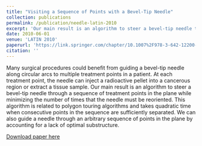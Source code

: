 ```yaml
---
title: "Visiting a Sequence of Points with a Bevel-Tip Needle"
collection: publications
permalink: /publication/needle-latin-2010
excerpt: 'Our main result is an algorithm to steer a bevel-tip needle through a sequence of treatment points in the plane while minimizing the number of times that the needle must be reoriented.'
date: 2010-06-01
venue: 'LATIN 2010'
paperurl: 'https://link.springer.com/chapter/10.1007%2F978-3-642-12200-2_43'
citation: ''
---
```


Many surgical procedures could benefit from guiding a bevel-tip needle along circular arcs to multiple treatment points in a patient.
At each treatment point, the needle can inject a radioactive pellet into a cancerous region or extract a tissue sample.
Our main result is an algorithm to steer a bevel-tip needle through a sequence of treatment points in the plane while minimizing the number of times that the needle must be reoriented.
This algorithm is related to polygon touring algorithms and takes quadratic time when consecutive points in the sequence are sufficiently separated.
We can also guide a needle through an arbitrary sequence of points in the plane by accounting for a lack of optimal substructure.

[Download paper here](https://link.springer.com/chapter/10.1007%2F978-3-642-12200-2_43)